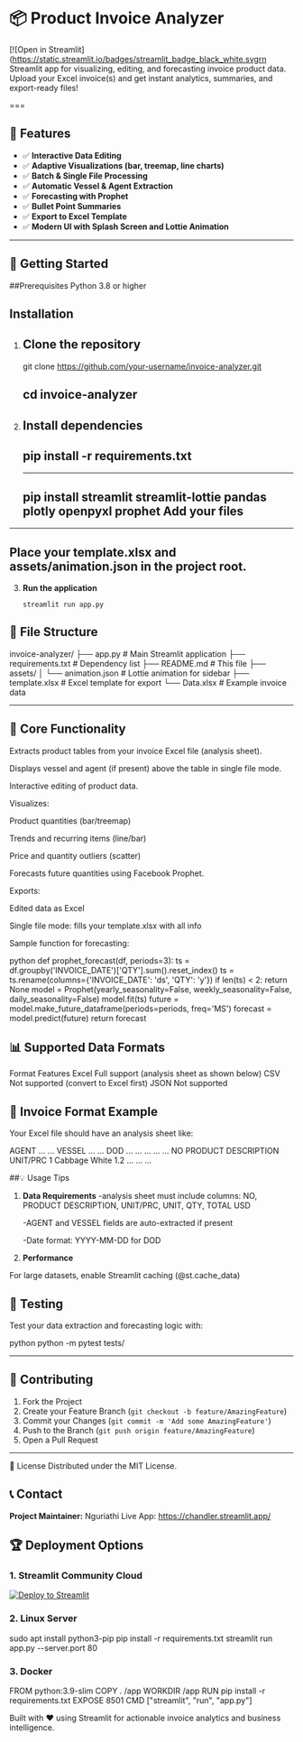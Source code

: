 # 📦 Product Invoice Analyzer
[![Open in Streamlit](https://static.streamlit.io/badges/streamlit_badge_black_white.svgrn Streamlit app for visualizing, editing, and forecasting invoice product data.
Upload your Excel invoice(s) and get instant analytics, summaries, and export-ready files!

===

## 🌟 Features

- ✅ **Interactive Data Editing**
- ✅ **Adaptive Visualizations (bar, treemap, line charts)**
- ✅ **Batch & Single File Processing**
- ✅ **Automatic Vessel & Agent Extraction**
- ✅ **Forecasting with Prophet**
- ✅ **Bullet Point Summaries**
- ✅ **Export to Excel Template**
- ✅ **Modern UI with Splash Screen and Lottie Animation**

---

## 🚀 Getting Started

##Prerequisites
Python 3.8 or higher

## Installation

1. **Clone the repository**
    ---
    git clone https://github.com/your-username/invoice-analyzer.git
    
    cd invoice-analyzer
    ---

2. **Install dependencies**
    ---
    pip install -r requirements.txt
    ---

    ---
    pip install streamlit streamlit-lottie pandas plotly openpyxl prophet
    Add your files
    ---

---
Place your template.xlsx and assets/animation.json in the project root.
---

3. **Run the application**
    ```
    streamlit run app.py
    ```

    
## 📂 File Structure


invoice-analyzer/
├── app.py               # Main Streamlit application
├── requirements.txt     # Dependency list
├── README.md            # This file
├── assets/
│   └── animation.json   # Lottie animation for sidebar
├── template.xlsx        # Excel template for export
└── Data.xlsx            # Example invoice data

---

## 🧮 Core Functionality

Extracts product tables from your invoice Excel file (analysis sheet).

Displays vessel and agent (if present) above the table in single file mode.

Interactive editing of product data.

Visualizes:

Product quantities (bar/treemap)

Trends and recurring items (line/bar)

Price and quantity outliers (scatter)

Forecasts future quantities using Facebook Prophet.

Exports:

Edited data as Excel

Single file mode: fills your template.xlsx with all info

Sample function for forecasting:

python
def prophet_forecast(df, periods=3):
    ts = df.groupby('INVOICE_DATE')['QTY'].sum().reset_index()
    ts = ts.rename(columns={'INVOICE_DATE': 'ds', 'QTY': 'y'})
    if len(ts) < 2:
        return None
    model = Prophet(yearly_seasonality=False, weekly_seasonality=False, daily_seasonality=False)
    model.fit(ts)
    future = model.make_future_dataframe(periods=periods, freq='MS')
    forecast = model.predict(future)
    return forecast
    
## 📊 Supported Data Formats

Format	Features
Excel	Full support (analysis sheet as shown below)
CSV	Not supported (convert to Excel first)
JSON	Not supported

## 📝 Invoice Format Example
Your Excel file should have an analysis sheet like:

AGENT	...	...
VESSEL	...	...
DOD	...	...
...	...	...
NO	PRODUCT DESCRIPTION	UNIT/PRC
1	Cabbage White	1.2
...	...	...

##💡 Usage Tips

1. **Data Requirements**
    -analysis sheet must include columns: NO, PRODUCT DESCRIPTION, UNIT/PRC, UNIT, QTY, TOTAL        USD
    
    -AGENT and VESSEL fields are auto-extracted if present
    
    -Date format: YYYY-MM-DD for DOD

2. **Performance**

For large datasets, enable Streamlit caching (@st.cache_data)

## 🧪 Testing
Test your data extraction and forecasting logic with:

python
python -m pytest tests/

---

## 🤝 Contributing

1. Fork the Project
2. Create your Feature Branch (`git checkout -b feature/AmazingFeature`)
3. Commit your Changes (`git commit -m 'Add some AmazingFeature'`)
4. Push to the Branch (`git push origin feature/AmazingFeature`)
5. Open a Pull Request

---

📜 License
Distributed under the MIT License.

## 📞 Contact

**Project Maintainer:** Nguriathi
Live App: https://chandler.streamlit.app/

## 🏆 Deployment Options

### 1. Streamlit Community Cloud

[![Deploy to Streamlit](https://static.streamlit.io/badges/streamlit_badge_black_white.svg)](https://streamlit.io/cloud)

### 2. Linux Server

sudo apt install python3-pip
pip install -r requirements.txt
streamlit run app.py --server.port 80



### 3. Docker

FROM python:3.9-slim
COPY . /app
WORKDIR /app
RUN pip install -r requirements.txt
EXPOSE 8501
CMD ["streamlit", "run", "app.py"]

Built with ❤️ using Streamlit for actionable invoice analytics and business intelligence.
